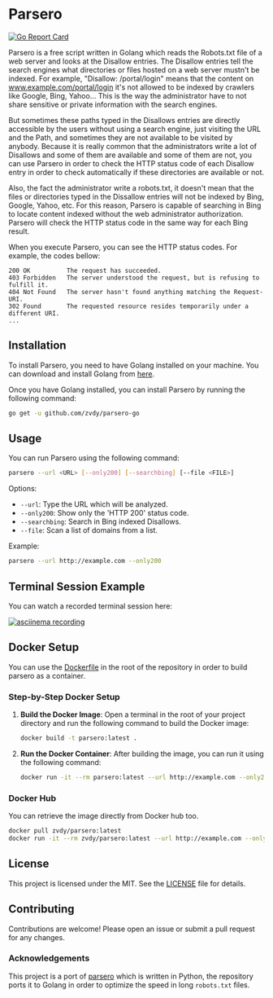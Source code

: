 # Parsero

[![Go Report Card](https://goreportcard.com/badge/github.com/zvdy/parsero-go)](https://goreportcard.com/report/github.com/zvdy/parsero-go)

Parsero is a free script written in Golang which reads the Robots.txt
file of a web server and looks at the Disallow entries. The Disallow
entries tell the search engines what directories or files hosted on a
web server mustn't be indexed. For example, "Disallow: /portal/login"
means that the content on www.example.com/portal/login it's not allowed
to be indexed by crawlers like Google, Bing, Yahoo... This is the way
the administrator have to not share sensitive or private information
with the search engines.

But sometimes these paths typed in the Disallows entries are directly
accessible by the users without using a search engine, just visiting
the URL and the Path, and sometimes they are not available to be visited
by anybody. Because it is really common that the administrators write
a lot of Disallows and some of them are available and some of them are
not, you can use Parsero in order to check the HTTP status code of each
Disallow entry in order to check automatically if these directories are
available or not.

Also, the fact the administrator write a robots.txt, it doesn't mean
that the files or directories typed in the Dissallow entries will not
be indexed by Bing, Google, Yahoo, etc. For this reason, Parsero is
capable of searching in Bing to locate content indexed without the web
administrator authorization. Parsero will check the HTTP status code in
the same way for each Bing result.

When you execute Parsero, you can see the HTTP status codes. For example,
the codes bellow:

    200 OK          The request has succeeded.
    403 Forbidden   The server understood the request, but is refusing to fulfill it.
    404 Not Found   The server hasn't found anything matching the Request-URI.
    302 Found       The requested resource resides temporarily under a different URI.
    ...


## Installation
To install Parsero, you need to have Golang installed on your machine. You can download and install Golang from [here](https://golang.org/dl/).

Once you have Golang installed, you can install Parsero by running the following command:

```sh
go get -u github.com/zvdy/parsero-go
```

## Usage
You can run Parsero using the following command:

```sh
parsero --url <URL> [--only200] [--searchbing] [--file <FILE>]
```

Options:
- `--url`: Type the URL which will be analyzed.
- `--only200`: Show only the 'HTTP 200' status code.
- `--searchbing`: Search in Bing indexed Disallows.
- `--file`: Scan a list of domains from a list.

Example:
```sh
parsero --url http://example.com --only200
```

## Terminal Session Example

You can watch a recorded terminal session here:

[![asciinema recording](https://asciinema.org/a/Vd0kE9zVyPPwqLNjsEGDr4IZg.png)](https://asciinema.org/a/Vd0kE9zVyPPwqLNjsEGDr4IZg)


## Docker Setup

You can use the [Dockerfile](Dockerfile) in the root of the repository in order to build parsero as a container. 

### Step-by-Step Docker Setup


1. **Build the Docker Image**:
   Open a terminal in the root of your project directory and run the following command to build the Docker image:

   ```sh
   docker build -t parsero:latest .
   ```

2. **Run the Docker Container**:
   After building the image, you can run it using the following command:

   ```sh
   docker run -it --rm parsero:latest --url http://example.com --only200
   ```

### Docker Hub

You can retrieve the image directly from Docker hub too.

   ```sh
   docker pull zvdy/parsero:latest
   docker run -it --rm zvdy/parsero:latest --url http://example.com --only200
   ```

## License
This project is licensed under the MIT. See the [LICENSE](LICENSE) file for details.

## Contributing
Contributions are welcome! Please open an issue or submit a pull request for any changes.

### Acknowledgements
This project is a port of [parsero](https://github.com/behindthefirewalls/Parsero) which is written in Python, the repository ports it to Golang in order to optimize the speed in long `robots.txt` files.
